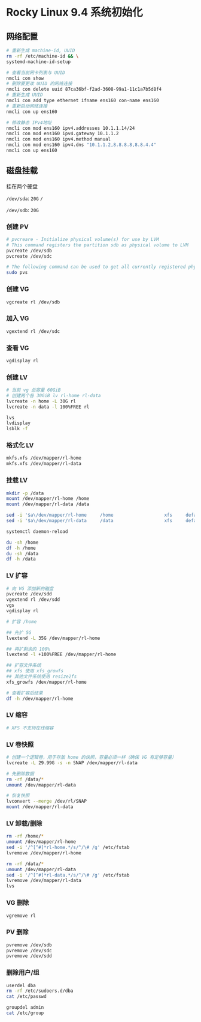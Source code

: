 # Rocky Linux 9.4 系统初始化

## 网络配置

```bash
# 重新生成 machine-id, UUID
rm -rf /etc/machine-id && \
systemd-machine-id-setup

# 查看当前网卡列表与 UUID
nmcli con show
# 删除要更改 UUID 的网络连接
nmcli con delete uuid 87ca36bf-f2ad-3608-99a1-11c1a7b5d8f4
# 重新生成 UUID
nmcli con add type ethernet ifname ens160 con-name ens160
# 重新启动网络连接
nmcli con up ens160

# 修改静态 IPv4地址
nmcli con mod ens160 ipv4.addresses 10.1.1.14/24
nmcli con mod ens160 ipv4.gateway 10.1.1.2
nmcli con mod ens160 ipv4.method manual
nmcli con mod ens160 ipv4.dns "10.1.1.2,8.8.8.8,8.8.4.4"
nmcli con up ens160
```

## 磁盘挂载

挂在两个硬盘

`/dev/sda`: `20G` `/`

`/dev/sdb`: `20G`

### 创建 PV

```bash
# pvcreare - Initialize physical volume(s) for use by LVM
# This command registers the partition sdb as physical volume to LVM
pvcreate /dev/sdb
pvcreate /dev/sdc

# The following command can be used to get all currently registered physical volumes
sudo pvs
```

### 创建 VG

```bash
vgcreate rl /dev/sdb
```

### 加入 VG

```bash
vgextend rl /dev/sdc
```

### 查看 VG

```bash
vgdisplay rl
```

### 创建 LV

```bash
# 当前 vg 总容量 60GiB
# 创建两个各 30GiB lv rl-home rl-data
lvcreate -n home -L 30G rl
lvcreate -n data -l 100%FREE rl

lvs
lvdisplay
lsblk -f
```

### 格式化 LV

```bash
mkfs.xfs /dev/mapper/rl-home
mkfs.xfs /dev/mapper/rl-data
```

### 挂载 LV

```bash
mkdir -p /data
mount /dev/mapper/rl-home /home
mount /dev/mapper/rl-data /data

sed -i '$a\/dev/mapper/rl-home     /home                   xfs     defaults        0 0' /etc/fstab
sed -i '$a\/dev/mapper/rl-data     /data                   xfs     defaults        0 0' /etc/fstab

systemctl daemon-reload

du -sh /home
df -h /home
du -sh /data
df -h /data
```

### LV 扩容

```bash
# 向 VG 添加新的磁盘
pvcreate /dev/sdd
vgextend rl /dev/sdd
vgs
vgdisplay rl

# 扩容 /home

## 先扩 5G
lvextend -L 35G /dev/mapper/rl-home

## 再扩剩余的 100%
lvextend -l +100%FREE /dev/mapper/rl-home

## 扩容文件系统
## xfs 使用 xfs_growfs
## 其他文件系统使用 resize2fs
xfs_growfs /dev/mapper/rl-home

# 查看扩容后结果
df -h /dev/mapper/rl-home
```

### LV 缩容

```bash
# XFS 不支持在线缩容
```

### LV 卷快照

```bash
# 创建一个逻辑卷，用于存放 home 的快照，容量必须一样（确保 VG 有足够容量）
lvcreate -L 29.99G -s -n SNAP /dev/mapper/rl-data

# 先删除数据
rm -rf /data/*
umount /dev/mapper/rl-data

# 恢复快照
lvconvert --merge /dev/rl/SNAP
mount /dev/mapper/rl-data
```

### LV 卸载/删除

```bash
rm -rf /home/*
umount /dev/mapper/rl-home
sed -i '/^[^#]*rl-home.*/s/^/\# /g' /etc/fstab
lvremove /dev/mapper/rl-home

rm -rf /data/*
umount /dev/mapper/rl-data
sed -i '/^[^#]*rl-data.*/s/^/\# /g' /etc/fstab
lvremove /dev/mapper/rl-data
lvs
```

### VG 删除

```bash
vgremove rl
```

### PV 删除

```bash
pvremove /dev/sdb
pvremove /dev/sdc
pvremove /dev/sdd
```

### 删除用户/组

```bash
userdel dba
rm -rf /etc/sudoers.d/dba
cat /etc/passwd

groupdel admin
cat /etc/group
```

